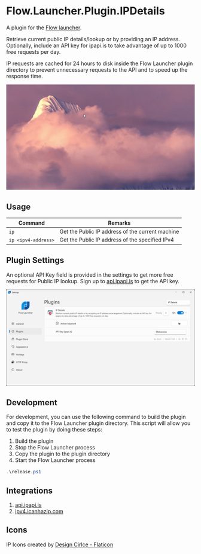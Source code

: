 # Flow.Launcher.Plugin.IPDetails

A plugin for the [Flow launcher](https://github.com/Flow-Launcher/Flow.Launcher).

Retrieve current public IP details/lookup or by providing an IP address. Optionally, include an API key for ipapi.is to take advantage of up to 1000 free requests per day.

IP requests are cached for 24 hours to disk inside the Flow Launcher plugin directory to prevent unnecessary requests to the API and to speed up the response time.

![Demo](screenshots/demo.gif)

## Usage

| Command             | Remarks                                          |
| ------------------- | ------------------------------------------------ |
| `ip`                | Get the Public IP address of the current machine |
| `ip <ipv4-address>` | Get the Public IP address of the specified IPv4  |

## Plugin Settings

An optional API Key field is provided in the settings to get more free requests for Public IP lookup. Sign up to [api.ipapi.is](https://ipapi.is) to get the API key.

![Plugin Settings](screenshots/settings.png)

## Development

For development, you can use the following command to build the plugin and copy it to the Flow Launcher plugin
directory. This script will allow you to test the plugin by doing these steps:

1. Build the plugin
2. Stop the Flow Launcher process
3. Copy the plugin to the plugin directory
4. Start the Flow Launcher process

```powershell
.\release.ps1
```

## Integrations

1. [api.ipapi.is](https://ipapi.is)
2. [ipv4.icanhazip.com](https://ipv4.icanhazip.com)

## Icons

IP Icons created by [Design Cirlce - Flaticon](https://www.flaticon.com/free-icons/ip)
